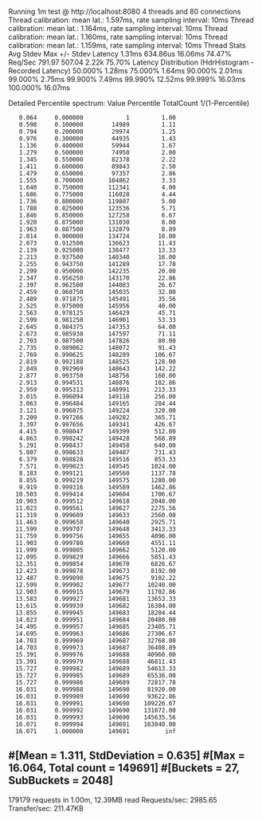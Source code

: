 Running 1m test @ http://localhost:8080
4 threads and 80 connections
Thread calibration: mean lat.: 1.597ms, rate sampling interval: 10ms
Thread calibration: mean lat.: 1.164ms, rate sampling interval: 10ms
Thread calibration: mean lat.: 1.160ms, rate sampling interval: 10ms
Thread calibration: mean lat.: 1.159ms, rate sampling interval: 10ms
Thread Stats   Avg      Stdev     Max   +/- Stdev
Latency     1.31ms  634.86us  16.06ms   74.47%
Req/Sec   791.97    507.04     2.22k    75.70%
Latency Distribution (HdrHistogram - Recorded Latency)
50.000%    1.28ms
75.000%    1.64ms
90.000%    2.01ms
99.000%    2.75ms
99.900%    7.49ms
99.990%   12.52ms
99.999%   16.03ms
100.000%   16.07ms

Detailed Percentile spectrum:
Value   Percentile   TotalCount 1/(1-Percentile)

       0.064     0.000000            1         1.00
       0.598     0.100000        14989         1.11
       0.794     0.200000        29974         1.25
       0.976     0.300000        44935         1.43
       1.136     0.400000        59944         1.67
       1.279     0.500000        74950         2.00
       1.345     0.550000        82378         2.22
       1.411     0.600000        89843         2.50
       1.479     0.650000        97357         2.86
       1.555     0.700000       104862         3.33
       1.640     0.750000       112341         4.00
       1.686     0.775000       116028         4.44
       1.736     0.800000       119807         5.00
       1.788     0.825000       123536         5.71
       1.846     0.850000       127258         6.67
       1.920     0.875000       131030         8.00
       1.963     0.887500       132879         8.89
       2.014     0.900000       134724        10.00
       2.073     0.912500       136623        11.43
       2.139     0.925000       138477        13.33
       2.213     0.937500       140340        16.00
       2.255     0.943750       141289        17.78
       2.299     0.950000       142235        20.00
       2.347     0.956250       143170        22.86
       2.397     0.962500       144083        26.67
       2.459     0.968750       145035        32.00
       2.489     0.971875       145491        35.56
       2.525     0.975000       145956        40.00
       2.563     0.978125       146429        45.71
       2.599     0.981250       146901        53.33
       2.645     0.984375       147353        64.00
       2.673     0.985938       147597        71.11
       2.703     0.987500       147826        80.00
       2.735     0.989062       148072        91.43
       2.769     0.990625       148289       106.67
       2.819     0.992188       148525       128.00
       2.849     0.992969       148643       142.22
       2.877     0.993750       148756       160.00
       2.913     0.994531       148876       182.86
       2.959     0.995313       148991       213.33
       3.015     0.996094       149110       256.00
       3.063     0.996484       149165       284.44
       3.121     0.996875       149224       320.00
       3.209     0.997266       149282       365.71
       3.397     0.997656       149341       426.67
       4.415     0.998047       149399       512.00
       4.863     0.998242       149428       568.89
       5.291     0.998437       149458       640.00
       5.807     0.998633       149487       731.43
       6.379     0.998828       149516       853.33
       7.571     0.999023       149545      1024.00
       8.183     0.999121       149560      1137.78
       8.855     0.999219       149575      1280.00
       9.919     0.999316       149589      1462.86
      10.503     0.999414       149604      1706.67
      10.903     0.999512       149618      2048.00
      11.023     0.999561       149627      2275.56
      11.319     0.999609       149633      2560.00
      11.463     0.999658       149640      2925.71
      11.599     0.999707       149648      3413.33
      11.759     0.999756       149655      4096.00
      11.903     0.999780       149660      4551.11
      11.999     0.999805       149662      5120.00
      12.095     0.999829       149666      5851.43
      12.351     0.999854       149670      6826.67
      12.423     0.999878       149673      8192.00
      12.487     0.999890       149675      9102.22
      12.599     0.999902       149677     10240.00
      12.903     0.999915       149679     11702.86
      13.583     0.999927       149681     13653.33
      13.615     0.999939       149682     16384.00
      13.855     0.999945       149683     18204.44
      14.023     0.999951       149684     20480.00
      14.495     0.999957       149685     23405.71
      14.695     0.999963       149686     27306.67
      14.703     0.999969       149687     32768.00
      14.703     0.999973       149687     36408.89
      15.391     0.999976       149688     40960.00
      15.391     0.999979       149688     46811.43
      15.727     0.999982       149689     54613.33
      15.727     0.999985       149689     65536.00
      15.727     0.999986       149689     72817.78
      16.031     0.999988       149690     81920.00
      16.031     0.999989       149690     93622.86
      16.031     0.999991       149690    109226.67
      16.031     0.999992       149690    131072.00
      16.031     0.999993       149690    145635.56
      16.071     0.999994       149691    163840.00
      16.071     1.000000       149691          inf
#[Mean    =        1.311, StdDeviation   =        0.635]
#[Max     =       16.064, Total count    =       149691]
#[Buckets =           27, SubBuckets     =         2048]
----------------------------------------------------------
179179 requests in 1.00m, 12.39MB read
Requests/sec:   2985.65
Transfer/sec:    211.47KB
